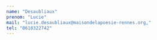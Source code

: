 ```yaml
---
name: "Desaubliaux"
prenom: "Lucie"
mail: "lucie.desaubliaux@maisondelapoesie-rennes.org,"
tel: "0618322742"
---
```

